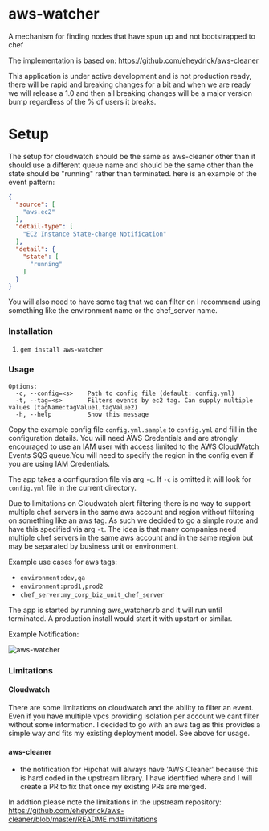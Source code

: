 # aws-watcher
A mechanism for finding nodes that have spun up and not bootstrapped to chef

The implementation is based on: https://github.com/eheydrick/aws-cleaner

This application is under active development and is not production ready, there will be rapid and breaking changes for a bit and when we are ready we will release a 1.0 and then all breaking changes will be a major version bump regardless of the % of users it breaks.

# Setup
The setup for cloudwatch should be the same as aws-cleaner other than it should use a different queue name and should be the same other than the state should be "running" rather than terminated. here is an example of the event pattern:
```json
{
  "source": [
    "aws.ec2"
  ],
  "detail-type": [
    "EC2 Instance State-change Notification"
  ],
  "detail": {
    "state": [
      "running"
    ]
  }
}
```

You will also need to have some tag that we can filter on I recommend using something like the environment name or the chef_server name.

### Installation

1. `gem install aws-watcher`

### Usage

```
Options:
  -c, --config=<s>    Path to config file (default: config.yml)
  -t, --tag=<s>       Filters events by ec2 tag. Can supply multiple values (tagName:tagValue1,tagValue2)
  -h, --help          Show this message
```

Copy the example config file `config.yml.sample` to `config.yml`
and fill in the configuration details. You will need AWS Credentials
and are strongly encouraged to use an IAM user with access limited to
the AWS CloudWatch Events SQS queue.You will need to specify the region
in the config even if you are using IAM Credentials.

The app takes a configuration file via arg `-c`. If `-c` is omitted it will look for `config.yml` file in the current directory.

Due to limitations on Cloudwatch alert filtering there is no way to support multiple chef servers in the same aws account and region without filtering on something like an aws tag. As such we decided to go a simple route and have this specified via arg `-t`. The idea is that many companies need multiple chef servers in the same aws account and in the same region but may be separated by business unit or environment.

Example use cases for aws tags:
- `environment:dev,qa`
- `environment:prod1,prod2`
- `chef_server:my_corp_biz_unit_chef_server`



The app is started by running aws_watcher.rb and it will run until
terminated. A production install would start it with upstart or
similar.

Example Notification:

![aws-watcher](https://raw.github.com/majormoses/aws-watcher/master/example-notification.png)

### Limitations
#### Cloudwatch
There are some limitations on cloudwatch and the ability to filter an event. Even if you have multiple vpcs providing isolation per account we cant filter without some information. I decided to go with an aws tag as this provides a simple way and fits my existing deployment model. See above for usage.

#### aws-cleaner
- the notification for Hipchat will always have 'AWS Cleaner' because this is hard coded in the upstream library. I have identified where and I will create a PR to fix that once my existing PRs are merged.

In addtion please note the limitations in the upstream repository: https://github.com/eheydrick/aws-cleaner/blob/master/README.md#limitations
